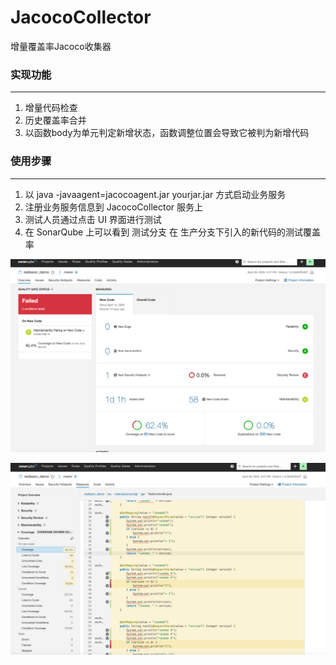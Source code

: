 # JacocoCollector

增量覆盖率Jacoco收集器

### 实现功能

---

1. 增量代码检查
2. 历史覆盖率合并
3. 以函数body为单元判定新增状态，函数调整位置会导致它被判为新增代码

### 使用步骤

---

1. 以 java -javaagent=jacocoagent.jar yourjar.jar 方式启动业务服务
2. 注册业务服务信息到 JacocoCollector 服务上
3. 测试人员通过点击 UI 界面进行测试
4. 在 SonarQube 上可以看到 测试分支 在 生产分支下引入的新代码的测试覆盖率

![JacocoCollector/21588068145_.pic_hd.jpg](readme/21588068145_.pic_hd.jpg)

![JacocoCollector/41588068147_.pic_hd.jpg](readme/41588068147_.pic_hd.jpg)